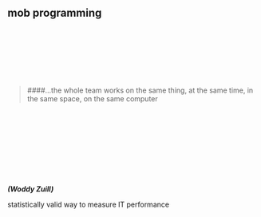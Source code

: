 <!-- .slide: data-background="resources/footer.svg" data-background-size="contain" data-background-position="bottom"  -->

## mob programming

<br/>
<br/>
<br/>
<br/>
<br/>
<br/>

> ####...the whole team works on the same thing, at the same time, in the same space, on the same computer

<br/>
<br/>
<br/>
<br/>
<br/>
<br/>
<br/>
<br/>

_**(Woddy Zuill)**_  <!-- .element: style="color:maroon; font-size: .5em" -->

<aside class="notes">
  <p>
    statistically valid way to measure IT performance
  </p>
</aside>

<br/>
<br/>
<br/>
<br/>
<br/>
<br/>
<br/>
<br/>
<br/>
<br/>
<br/>
<br/>
<br/>
<br/>
<br/>
<br/>
<br/>
<br/>
<br/>
<br/>
<br/>
<br/>
<br/>
<br/>
<br/>
<br/>
<br/>
<br/>
